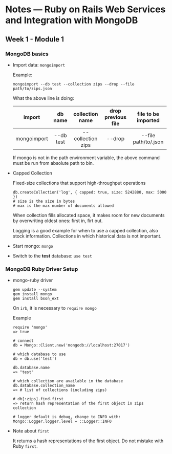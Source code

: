 # Notes &mdash; Ruby on Rails Web Services and Integration with MongoDB

## Week 1 - Module 1

### MongoDB basics
* Import data: `mongoimport`

  Example: 

  ```
  mongoimport --db test --collection zips --drop --file path/to/zips.json
  ```

  What the above line is doing:

  import      | db name   | collection name | drop previous file | file to be imported
  :----------:|:---------:|:-----------------:|:------:|:--------------------------:
  mongoimport | --db test | --collection zips | --drop | --file path/to/<file>.json

  If mongo is not in the path environment variable, the above command must be run from absolute path to bin.

* Capped Collection

  Fixed-size collections that support high-throughput operations

  ```shell
  db.createCollection('log', { capped: true, size: 5242880, max: 5000 })
  # size is the size in bytes
  # max is the max number of documents allowed
  ```
  
  When collection fills allocated space, it makes room for new documents by overwriting oldest ones: first in, firt out.

  Logging is a good example for when to use a capped collection, also stock information. Collections in which historical data is not important. 

* Start mongo: `mongo`

* Switch to the **test** database: `use test`

### MongoDB Ruby Driver Setup
* mongo-ruby driver
  ```shell
  gem update --system
  gem install mongo
  gem install bson_ext
  ```

  On `irb`, it is necessary to `require mongo`

  Example

  ```shel
  require 'mongo'
  => true
  
  # connect 
  db = Mongo::Client.new('mongodb://localhost:27017')

  # which database to use
  db = db.use('test')

  db.database.name
  => "test"

  # which collection are available in the database
  db.database.collection_name
  => # list of collections (including zips)

  # db[:zips].find.first
  => return hash representation of the first object in zips collection

  # logger default is debug, change to INFO with:
  Mongo::Logger.logger.level = ::Logger::INFO
  ```

* Note about `first`

  It returns a hash representations of the first object. Do not mistake with Ruby `first`. 

